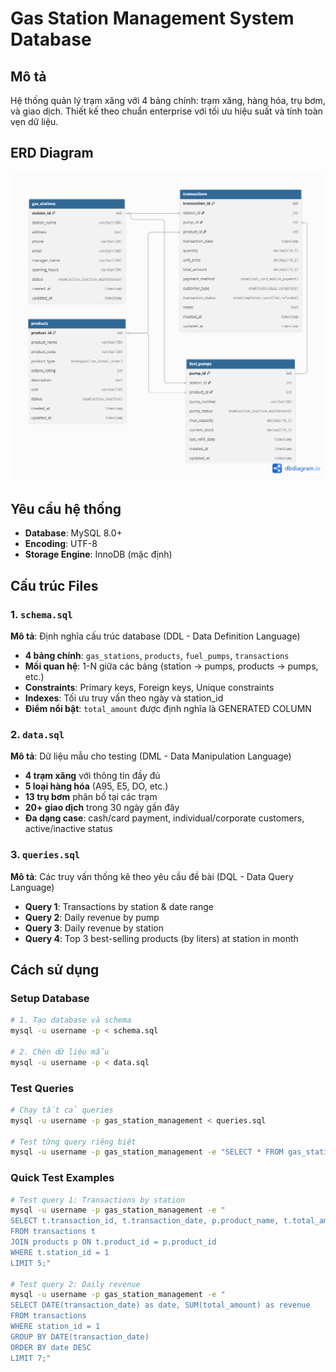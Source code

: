 # Gas Station Management System Database

## Mô tả
Hệ thống quản lý trạm xăng với 4 bảng chính: trạm xăng, hàng hóa, trụ bơm, và giao dịch. Thiết kế theo chuẩn enterprise với tối ưu hiệu suất và tính toàn vẹn dữ liệu.

## ERD Diagram
![ERD](./erd.png)

## Yêu cầu hệ thống
- **Database**: MySQL 8.0+
- **Encoding**: UTF-8
- **Storage Engine**: InnoDB (mặc định)

## Cấu trúc Files

### 1. `schema.sql`
**Mô tả**: Định nghĩa cấu trúc database (DDL - Data Definition Language)
- **4 bảng chính**: `gas_stations`, `products`, `fuel_pumps`, `transactions`
- **Mối quan hệ**: 1-N giữa các bảng (station → pumps, products → pumps, etc.)
- **Constraints**: Primary keys, Foreign keys, Unique constraints
- **Indexes**: Tối ưu truy vấn theo ngày và station_id
- **Điểm nổi bật**: `total_amount` được định nghĩa là GENERATED COLUMN

### 2. `data.sql`
**Mô tả**: Dữ liệu mẫu cho testing (DML - Data Manipulation Language)
- **4 trạm xăng** với thông tin đầy đủ
- **5 loại hàng hóa** (A95, E5, DO, etc.)
- **13 trụ bơm** phân bố tại các trạm
- **20+ giao dịch** trong 30 ngày gần đây
- **Đa dạng case**: cash/card payment, individual/corporate customers, active/inactive status

### 3. `queries.sql`
**Mô tả**: Các truy vấn thống kê theo yêu cầu đề bài (DQL - Data Query Language)
- **Query 1**: Transactions by station & date range
- **Query 2**: Daily revenue by pump
- **Query 3**: Daily revenue by station  
- **Query 4**: Top 3 best-selling products (by liters) at station in month

## Cách sử dụng

### Setup Database
```bash
# 1. Tạo database và schema
mysql -u username -p < schema.sql

# 2. Chèn dữ liệu mẫu
mysql -u username -p < data.sql
```

### Test Queries
```bash
# Chạy tất cả queries
mysql -u username -p gas_station_management < queries.sql

# Test từng query riêng biệt
mysql -u username -p gas_station_management -e "SELECT * FROM gas_stations;"
```

### Quick Test Examples
```bash
# Test query 1: Transactions by station
mysql -u username -p gas_station_management -e "
SELECT t.transaction_id, t.transaction_date, p.product_name, t.total_amount 
FROM transactions t 
JOIN products p ON t.product_id = p.product_id 
WHERE t.station_id = 1 
LIMIT 5;"

# Test query 2: Daily revenue
mysql -u username -p gas_station_management -e "
SELECT DATE(transaction_date) as date, SUM(total_amount) as revenue 
FROM transactions 
WHERE station_id = 1 
GROUP BY DATE(transaction_date) 
ORDER BY date DESC 
LIMIT 7;"
```